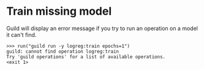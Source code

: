 # Train missing model

Guild will display an error message if you try to run an operation on
a model it can't find.

    >>> run("guild run -y logreg:train epochs=1")
    guild: cannot find operation logreg:train
    Try 'guild operations' for a list of available operations.
    <exit 1>
